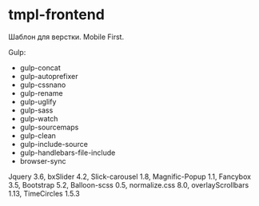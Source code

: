 # tmpl-frontend

Шаблон для верстки. Mobile First.

Gulp:
- gulp-concat
- gulp-autoprefixer
- gulp-cssnano
- gulp-rename
- gulp-uglify
- gulp-sass
- gulp-watch
- gulp-sourcemaps
- gulp-clean
- gulp-include-source
- gulp-handlebars-file-include
- browser-sync

Jquery 3.6, 
bxSlider 4.2, 
Slick-carousel 1.8, 
Magnific-Popup 1.1, 
Fancybox 3.5, 
Bootstrap 5.2, 
Balloon-scss 0.5, 
normalize.css 8.0, 
overlayScrollbars 1.13, 
TimeCircles 1.5.3